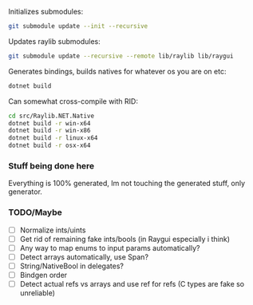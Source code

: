 Initializes submodules:

```sh
git submodule update --init --recursive
```

Updates raylib submodules:

```sh
git submodule update --recursive --remote lib/raylib lib/raygui
```

Generates bindings, builds natives for whatever os you are on etc:

```sh
dotnet build
```

Can somewhat cross-compile with RID:

```sh
cd src/Raylib.NET.Native
dotnet build -r win-x64
dotnet build -r win-x86
dotnet build -r linux-x64
dotnet build -r osx-x64
```

### Stuff being done here

Everything is 100% generated, Im not touching the generated stuff, only generator.

### TODO/Maybe

- [ ] Normalize ints/uints
- [ ] Get rid of remaining fake ints/bools (in Raygui especially i think)
- [ ] Any way to map enums to input params automatically?
- [ ] Detect arrays automatically, use Span?
- [ ] String/NativeBool in delegates?
- [ ] Bindgen order
- [ ] Detect actual refs vs arrays and use ref for refs (C types are fake so unreliable)
